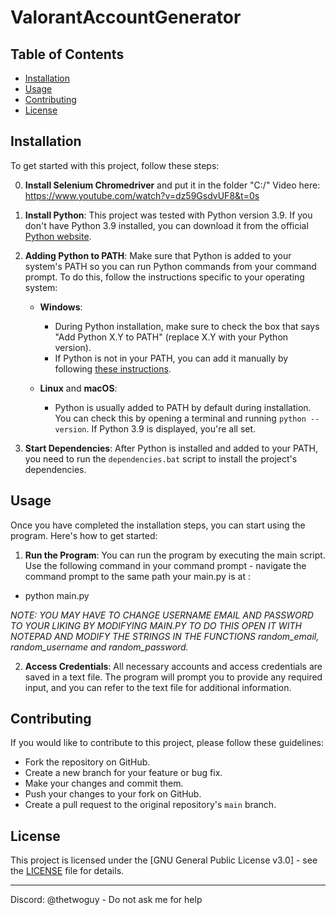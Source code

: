 # ValorantAccountGenerator

## Table of Contents

- [Installation](#installation)
- [Usage](#usage)
- [Contributing](#contributing)
- [License](#license)

## Installation

To get started with this project, follow these steps:

0. **Install Selenium Chromedriver** and put it in the folder "C:/" Video here: https://www.youtube.com/watch?v=dz59GsdvUF8&t=0s
1. **Install Python**: This project was tested with Python version 3.9. If you don't have Python 3.9 installed, you can download it from the official [Python website](https://www.python.org/downloads/).

2. **Adding Python to PATH**: Make sure that Python is added to your system's PATH so you can run Python commands from your command prompt. To do this, follow the instructions specific to your operating system:

   - **Windows**:
     - During Python installation, make sure to check the box that says "Add Python X.Y to PATH" (replace X.Y with your Python version).
     - If Python is not in your PATH, you can add it manually by following [these instructions](https://datatofish.com/add-python-to-windows-path/).

   - **Linux** and **macOS**:
     - Python is usually added to PATH by default during installation. You can check this by opening a terminal and running `python --version`. If Python 3.9 is displayed, you're all set.

3. **Start Dependencies**: After Python is installed and added to your PATH, you need to run the `dependencies.bat` script to install the project's dependencies.

## Usage

Once you have completed the installation steps, you can start using the program. Here's how to get started:

1. **Run the Program**: You can run the program by executing the main script. Use the following command in your command prompt - navigate the command prompt to the same path your main.py is at :

- python main.py

*NOTE: YOU MAY HAVE TO CHANGE USERNAME EMAIL AND PASSWORD TO YOUR LIKING BY MODIFYING MAIN.PY TO DO THIS OPEN IT WITH NOTEPAD AND MODIFY THE STRINGS IN THE FUNCTIONS random_email, random_username and random_password.*

2. **Access Credentials**: All necessary accounts and access credentials are saved in a text file. The program will prompt you to provide any required input, and you can refer to the text file for additional information.

## Contributing

If you would like to contribute to this project, please follow these guidelines:

- Fork the repository on GitHub.
- Create a new branch for your feature or bug fix.
- Make your changes and commit them.
- Push your changes to your fork on GitHub.
- Create a pull request to the original repository's `main` branch.

## License

This project is licensed under the [GNU General Public License v3.0] - see the [LICENSE](LICENSE) file for details.

---

Discord: @thetwoguy - Do not ask me for help
